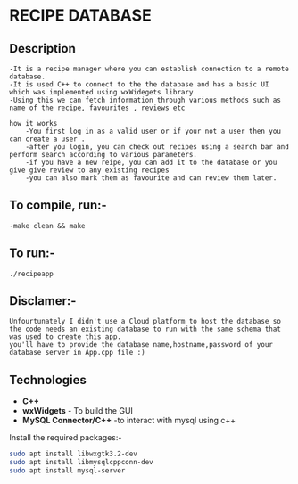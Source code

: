 # RECIPE DATABASE

## Description
	-It is a recipe manager where you can establish connection to a remote database.
	-It is used C++ to connect to the the database and has a basic UI which was implemented using wxWidegets library
	-Using this we can fetch information through various methods such as name of the recipe, favourites , reviews etc 
	
	how it works
		-You first log in as a valid user or if your not a user then you can create a user .
		-after you login, you can check out recipes using a search bar and perform search according to various parameters.
		-if you have a new reipe, you can add it to the database or you give give review to any existing recipes
		-you can also mark them as favourite and can review them later.

## To compile, run:-
	-make clean && make

## To run:-
	./recipeapp

## Disclamer:-
	Unfourtunately I didn't use a Cloud platform to host the database so
	the code needs an existing database to run with the same schema that was used to create this app.
	you'll have to provide the database name,hostname,password of your database server in App.cpp file :)

	
## Technologies

- **C++** 
- **wxWidgets** - To build the GUI
- **MySQL Connector/C++** -to interact with mysql using c++

Install the required packages:-


```bash
sudo apt install libwxgtk3.2-dev 
sudo apt install libmysqlcppconn-dev
sudo apt install mysql-server


	

